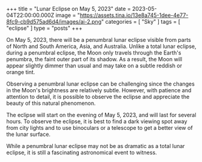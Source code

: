 +++
title = "Lunar Eclipse on May 5, 2023"
date = 2023-05-04T22:00:00.000Z
image = "https://assets.tina.io/13e8a745-1dee-4e77-8fc9-cb9d575ad6d4/images/ai-2.png"
categories = [ "Sky" ]
tags = [ "eclipse" ]
type = "posts"
+++

On May 5, 2023, there will be a penumbral lunar eclipse visible from parts of North and South America, Asia, and Australia. Unlike a total lunar eclipse, during a penumbral eclipse, the Moon only travels through the Earth's penumbra, the faint outer part of its shadow. As a result, the Moon will appear slightly dimmer than usual and may take on a subtle reddish or orange tint.

Observing a penumbral lunar eclipse can be challenging since the changes in the Moon's brightness are relatively subtle. However, with patience and attention to detail, it is possible to observe the eclipse and appreciate the beauty of this natural phenomenon.

The eclipse will start on the evening of May 5, 2023, and will last for several hours. To observe the eclipse, it is best to find a dark viewing spot away from city lights and to use binoculars or a telescope to get a better view of the lunar surface.

While a penumbral lunar eclipse may not be as dramatic as a total lunar eclipse, it is still a fascinating astronomical event to witness.
